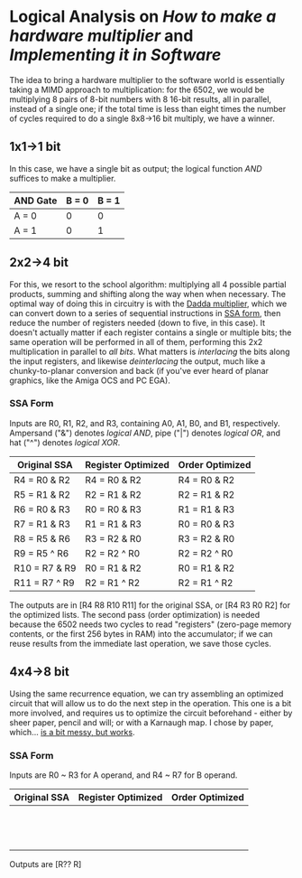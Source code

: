 # Logical Analysis on *How to make a hardware multiplier* and *Implementing it in Software*

The idea to bring a hardware multiplier to the software world is essentially taking a MIMD approach to multiplication: for the 6502, we would be multiplying 8 pairs of 8-bit numbers with 8 16-bit results, all in parallel, instead of a single one; if the total time is less than eight times the number of cycles required to do a single 8x8->16 bit multiply, we have a winner.

## 1x1->1 bit

In this case, we have a single bit as output; the logical function *AND* suffices to make a multiplier.

| AND Gate | B = 0 | B = 1 |
| -------- | ----- | ----- |
|  A = 0   |   0   |   0   |
|  A = 1   |   0   |   1   |

## 2x2->4 bit

For this, we resort to the school algorithm: multiplying all 4 possible partial products, summing and shifting along the way when when necessary. The optimal way of doing this in circuitry is with the [Dadda multiplier](https://en.wikipedia.org/wiki/Binary_multiplier), which we can convert down to a series of sequential instructions in [SSA form](https://en.wikipedia.org/wiki/Static_single_assignment_form), then reduce the number of registers needed (down to five, in this case). It doesn't actually matter if each register contains a single or multiple bits; the same operation will be performed in all of them, performing this 2x2 multiplication in parallel to *all bits*. What matters is *interlacing* the bits along the input registers, and likewise *deinterlacing* the output, much like a chunky-to-planar conversion and back (if you've ever heard of planar graphics, like the Amiga OCS and PC EGA).

### SSA Form

Inputs are R0, R1, R2, and R3, containing A0, A1, B0, and B1, respectively. Ampersand ("&") denotes *logical AND*, pipe ("|") denotes *logical OR*, and hat ("^") denotes *logical XOR*.

| Original SSA  | Register Optimized | Order Optimized |
| ------------- | ------------------ | --------------- |
| R4 = R0 & R2  |    R4 = R0 & R2    |  R4 = R0 & R2   |
| R5 = R1 & R2  |    R2 = R1 & R2    |  R2 = R1 & R2   |
| R6 = R0 & R3  |    R0 = R0 & R3    |  R1 = R1 & R3   |
| R7 = R1 & R3  |    R1 = R1 & R3    |  R0 = R0 & R3   |
| R8 = R5 & R6  |    R3 = R2 & R0    |  R3 = R2 & R0   |
| R9 = R5 ^ R6  |    R2 = R2 ^ R0    |  R2 = R2 ^ R0   |
| R10 = R7 & R9 |    R0 = R1 & R2    |  R0 = R1 & R2   |
| R11 = R7 ^ R9 |    R2 = R1 ^ R2    |  R2 = R1 ^ R2   |

The outputs are in [R4 R8 R10 R11] for the original SSA, or [R4 R3 R0 R2] for the optimized lists. The second pass (order optimization) is needed because the 6502 needs two cycles to read "registers" (zero-page memory contents, or the first 256 bytes in RAM) into the accumulator; if we can reuse results from the immediate last operation, we save those cycles.

## 4x4->8 bit

Using the same recurrence equation, we can try assembling an optimized circuit that will allow us to do the next step in the operation. This one is a bit more involved, and requires us to optimize the circuit beforehand - either by sheer paper, pencil and will; or with a Karnaugh map. I chose by paper, which... [is a bit messy, but works](someimagewithcircuit).

### SSA Form

Inputs are R0 ~ R3 for A operand, and R4 ~ R7 for B operand.

| Original SSA  | Register Optimized | Order Optimized |
| ------------- | ------------------ | --------------- |
|  |  |  |
|  |  |  |
|  |  |  |
|  |  |  |
|  |  |  |
|  |  |  |
|  |  |  |
|  |  |  |
|  |  |  |
|  |  |  |
|  |  |  |
|  |  |  |
|  |  |  |

Outputs are [R?? R]